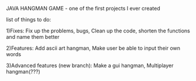 
JAVA HANGMAN GAME - one of the first projects I ever created

list of things to do:

1)Fixes:
Fix up the problems, bugs,
Clean up the code, shorten the functions and name them better

2)Features:
Add ascii art hangman,
Make user be able to input their own words



3)Advanced features (new branch):
Make a gui hangman,
Multiplayer hangman(???)


